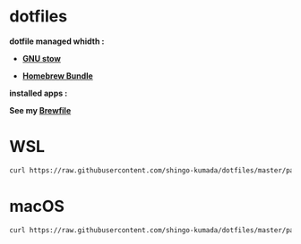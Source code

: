 # dotfiles

**dotfile managed whidth :**

- **[GNU stow](https://www.gnu.org/software/stow/)**

- **[Homebrew Bundle](https://github.com/Homebrew/homebrew-bundle)**

**installed apps :**

**See my [Brewfile](https://github.com/shingo-kumada/dotfiles/blob/master/Brewfile)**

# WSL

```sh
curl https://raw.githubusercontent.com/shingo-kumada/dotfiles/master/packages/script/bin/build/wsl_build
```

# macOS

```sh
curl https://raw.githubusercontent.com/shingo-kumada/dotfiles/master/packages/script/bin/build/mac_build
```
